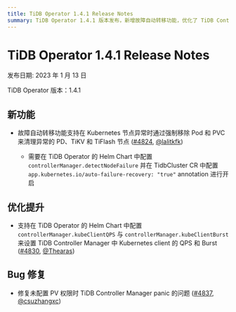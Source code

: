 ```yaml
---
title: TiDB Operator 1.4.1 Release Notes
summary: TiDB Operator 1.4.1 版本发布，新增故障自动转移功能，优化了 TiDB Controller Manager 中 Kubernetes 客户端的配置，修复了未配置 PV 权限时 TiDB Controller Manager panic 的问题。
---
```


# TiDB Operator 1.4.1 Release Notes

发布日期: 2023 年 1 月 13 日

TiDB Operator 版本：1.4.1

## 新功能

- 故障自动转移功能支持在 Kubernetes 节点异常时通过强制移除 Pod 和 PVC 来清理异常的 PD、TiKV 和 TiFlash 节点 ([#4824](https://github.com/pingcap/tidb-operator/pull/4824), [@lalitkfk](https://github.com/lalitkfk))

    - 需要在 TiDB Operator 的 Helm Chart 中配置 `controllerManager.detectNodeFailure` 并在 TidbCluster CR 中配置 `app.kubernetes.io/auto-failure-recovery: "true"` annotation 进行开启

## 优化提升

- 支持在 TiDB Operator 的 Helm Chart 中配置 `controllerManager.kubeClientQPS` 与 `controllerManager.kubeClientBurst` 来设置 TiDB Controller Manager 中 Kubernetes client 的 QPS 和 Burst ([#4830](https://github.com/pingcap/tidb-operator/pull/4830), [@Thearas](https://github.com/Thearas))

## Bug 修复

- 修复未配置 PV 权限时 TiDB Controller Manager panic 的问题 ([#4837](https://github.com/pingcap/tidb-operator/pull/4837), [@csuzhangxc](https://github.com/csuzhangxc))
